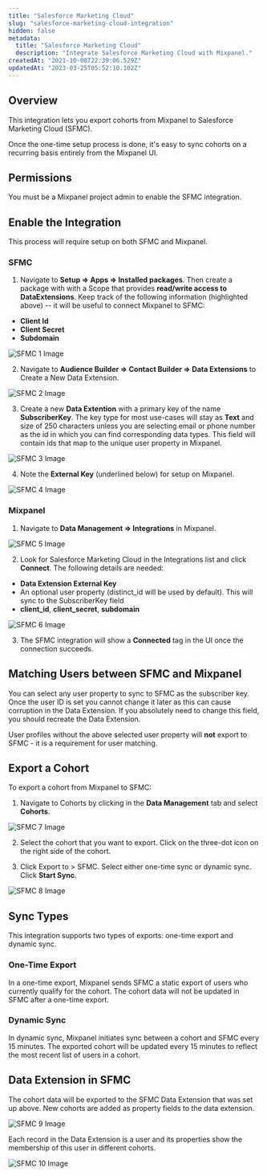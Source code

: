 ```yaml
---
title: "Salesforce Marketing Cloud"
slug: "salesforce-marketing-cloud-integration"
hidden: false
metadata: 
  title: "Salesforce Marketing Cloud"
  description: "Integrate Salesforce Marketing Cloud with Mixpanel."
createdAt: "2021-10-08T22:39:06.529Z"
updatedAt: "2023-03-25T05:52:10.102Z"
---
```


## Overview

This integration lets you export cohorts from Mixpanel to Salesforce Marketing Cloud (SFMC).

Once the one-time setup process is done, it's easy to sync cohorts on a recurring basis entirely from the Mixpanel UI.

## Permissions

You must be a Mixpanel project admin to enable the SFMC integration.

## Enable the Integration

This process will require setup on both SFMC and Mixpanel.

### SFMC

1. Navigate to **Setup => Apps => Installed packages**. Then create a package with with a Scope that provides **read/write access to DataExtensions**. Keep track of the following information (highlighted above) -- it will be useful to connect Mixpanel to SFMC:

- **Client Id**
- **Client Secret**
- **Subdomain**

![SFMC 1 Image](https://raw.githubusercontent.com/ranic/mixpanel-docs/main/media/Other%20Bits/Cohort%20Syncs/SFMC/sfmc1.png)

2. Navigate to **Audience Builder => Contact Builder => Data Extensions** to Create a New Data Extension.

![SFMC 2 Image](https://raw.githubusercontent.com/ranic/mixpanel-docs/main/media/Other%20Bits/Cohort%20Syncs/SFMC/sfmc2.png)

3. Create a new **Data Extention** with a primary key of the name **SubscriberKey**. The key type for most use-cases will stay as **Text** and size of 250 characters unless you are selecting email or phone number as the id in which you can find corresponding data types. This field will contain ids that map to the unique user property in Mixpanel.

![SFMC 3 Image](https://raw.githubusercontent.com/ranic/mixpanel-docs/main/media/Other%20Bits/Cohort%20Syncs/SFMC/sfmc3.png)

4. Note the **External Key** (underlined below) for setup on Mixpanel.

![SFMC 4 Image](https://raw.githubusercontent.com/ranic/mixpanel-docs/main/media/Other%20Bits/Cohort%20Syncs/SFMC/sfmc4.png)

### Mixpanel

1. Navigate to **Data Management => Integrations** in Mixpanel.

![SFMC 5 Image](https://raw.githubusercontent.com/ranic/mixpanel-docs/main/media/Other%20Bits/Cohort%20Syncs/SFMC/sfmc5.png)

2. Look for Salesforce Marketing Cloud in the Integrations list and click **Connect**. The following details are needed:

- **Data Extension External Key**
- An optional user property (distinct_id will be used by default). This will sync to the SubscriberKey field
- **client_id**, **client_secret**, **subdomain**

![SFMC 6 Image](https://raw.githubusercontent.com/ranic/mixpanel-docs/main/media/Other%20Bits/Cohort%20Syncs/SFMC/sfmc6.png)

3. The SFMC integration will show a **Connected** tag in the UI once the connection succeeds.

## Matching Users between SFMC and Mixpanel


You can select any user property to sync to SFMC as the subscriber key. Once the user ID is set you cannot change it later as this can cause corruption in the Data Extension. If you absolutely need to change this field, you should recreate the Data Extension.

User profiles without the above selected user property will **not** export to SFMC - it is a requirement for user matching. 

## Export a Cohort

To export a cohort from Mixpanel to SFMC:

1. Navigate to Cohorts by clicking in the **Data Management** tab and select **Cohorts**.

![SFMC 7 Image](https://raw.githubusercontent.com/ranic/mixpanel-docs/main/media/Other%20Bits/Cohort%20Syncs/SFMC/sfmc7.png)

2. Select the cohort that you want to export. Click on the three-dot icon on the right side of the cohort.

3. Click Export to > SFMC. Select either one-time sync or dynamic sync. Click **Start Sync**.

![SFMC 8 Image](https://raw.githubusercontent.com/ranic/mixpanel-docs/main/media/Other%20Bits/Cohort%20Syncs/SFMC/sfmc8.png)

## Sync Types
This integration supports two types of exports: one-time export and dynamic sync.

### One-Time Export
In a one-time export, Mixpanel sends SFMC a static export of users who currently qualify for the cohort. The cohort data will not be updated in SFMC after a one-time export.

### Dynamic Sync
In dynamic sync, Mixpanel initiates sync between a cohort and SFMC every 15 minutes. The exported cohort will be updated every 15 minutes to reflect the most recent list of users in a cohort.

## Data Extension in SFMC

The cohort data will be exported to the SFMC Data Extension that was set up above. New cohorts are added as property fields to the data extension.

![SFMC 9 Image](https://raw.githubusercontent.com/ranic/mixpanel-docs/main/media/Other%20Bits/Cohort%20Syncs/SFMC/sfmc9.png)

Each record in the Data Extension is a user and its properties show the membership of this user in different cohorts.

![SFMC 10 Image](https://raw.githubusercontent.com/ranic/mixpanel-docs/main/media/Other%20Bits/Cohort%20Syncs/SFMC/sfmc10.png)







